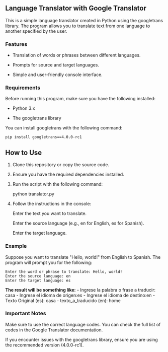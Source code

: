 ## Language Translator with Google Translator

This is a simple language translator created in Python using the googletrans library. The program allows you to translate text from one language to another specified by the user.

### Features
- Translation of words or phrases between different languages.

- Prompts for source and target languages.

- Simple and user-friendly console interface.

### Requirements

Before running this program, make sure you have the following installed:

- Python 3.x

- The googletrans library

You can install googletrans with the following command:

	pip install googletrans==4.0.0-rc1

## How to Use

1. Clone this repository or copy the source code.

2. Ensure you have the required dependencies installed.

3. Run the script with the following command:

	python translator.py

4. Follow the instructions in the console:

	Enter the text you want to translate.

	Enter the source language (e.g., en for English, es for Spanish).

	Enter the target language.
	

### Example

Suppose you want to translate "Hello, world!" from English to Spanish. The program will prompt you for the following:

	Enter the word or phrase to translate: Hello, world!
	Enter the source language: en
	Enter the target language: es

**The result will be something like:**
	- Ingrese la palabra o frase a traducir: casa
	- Ingrese el idioma de origen:es
	- Ingrese el idioma de destino:en
	- Texto Original (es): casa
	- texto_a_traducido (en): home

### Important Notes

Make sure to use the correct language codes. You can check the full list of codes in the Google Translator documentation.

If you encounter issues with the googletrans library, ensure you are using the recommended version (4.0.0-rc1).
